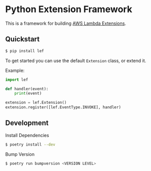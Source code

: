 # Python Extension Framework

This is a framework for building [AWS Lambda Extensions](https://aws.amazon.com/blogs/compute/introducing-aws-lambda-extensions-in-preview/).

## Quickstart

```bash
$ pip install lef
```

To get started you can use the default `Extension` class, or extend it.

Example:

```python
import lef

def handler(event):
    print(event)

extension = lef.Extension()
extension.register([lef.EventType.INVOKE], handler)
```

## Development

Install Dependencies

```bash
$ poetry install --dev
```

Bump Version

```bash
$ poetry run bumpversion <VERSION LEVEL>
```
